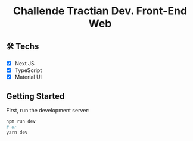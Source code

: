 <h1 align="center">Challende Tractian Dev. Front-End Web</h1>

## 🛠 Techs

- [x] Next JS 
- [x] TypeScript
- [x] Material UI

## Getting Started

First, run the development server:

```bash
npm run dev
# or
yarn dev
```

